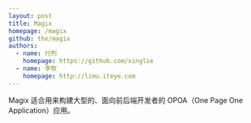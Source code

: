 ```yaml
---
layout: post
title: Magix
homepage: /magix
github: thx/magix
authors:
  - name: 行列
    homepage: https://github.com/xinglie
  - name: 李牧
    homepage: http://limu.iteye.com
---
```


Magix 适合用来构建大型的、面向前后端开发者的 OPOA（One Page One Application）应用。